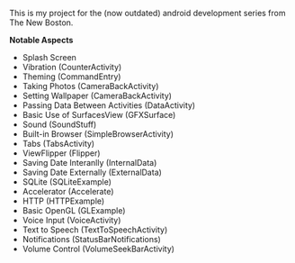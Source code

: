 This is my project for the (now outdated) android development series from The New Boston.

**Notable Aspects**

* Splash Screen
* Vibration (CounterActivity)
* Theming (CommandEntry)
* Taking Photos (CameraBackActivity)
* Setting Wallpaper (CameraBackActivity)
* Passing Data Between Activities (DataActivity)
* Basic Use of SurfacesView (GFXSurface)
* Sound (SoundStuff)
* Built-in Browser (SimpleBrowserActivity)
* Tabs (TabsActivity)
* ViewFlipper (Flipper)
* Saving Date Interanlly (InternalData)
* Saving Date Externally (ExternalData)
* SQLite (SQLiteExample)
* Accelerator (Accelerate)
* HTTP (HTTPExample)
* Basic OpenGL (GLExample)
* Voice Input (VoiceActivity)
* Text to Speech (TextToSpeechActivity)
* Notifications (StatusBarNotifications)
* Volume Control (VolumeSeekBarActivity)